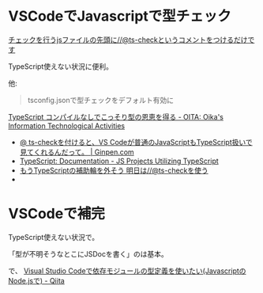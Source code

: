 # VSCodeでJavascriptで型チェック

[チェックを行うjsファイルの先頭に//@ts\-checkというコメントをつけるだけです](https://qiita.com/dbgso/items/137237a0d14503bc3daa)

TypeScript使えない状況に便利。


他:

> tsconfig.jsonで型チェックをデフォルト有効に

[TypeScript コンパイルなしでこっそり型の恩恵を得る \- OITA: Oika's Information Technological Activities](https://oita.oika.me/2018/12/23/typescript-jsdoc/)

- [@ ts\-checkを付けると、VS Codeが普通のJavaScriptもTypeScript扱いで見てくれるんだって。 \| Ginpen\.com](https://ginpen.com/2018/08/17/vs-code-reads-js-as-ts/)
- [TypeScript: Documentation \- JS Projects Utilizing TypeScript](https://www.typescriptlang.org/docs/handbook/intro-to-js-ts.html)
- [もうTypeScriptの補助輪を外そう 明日は//@ts\-checkを使う](https://zenn.dev/asama/articles/0c66573e488b22)
- 

# VSCodeで補完

TypeScript使えない状況で。

「型が不明そうなとこにJSDocを書く」のは基本。

で、
[Visual Studio Codeで依存モジュールの型定義を使いたい(JavascriptのNode.jsで) - Qiita](https://qiita.com/dbgso/items/2ad42139635e45ac150d)

